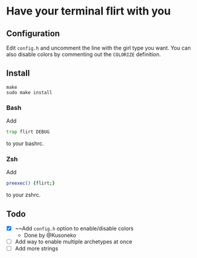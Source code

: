 # Have your terminal flirt with you

## Configuration
Edit `config.h` and uncomment the line with the girl type you want. You can also disable colors by commenting out the `COLORIZE` definition.

## Install
```
make
sudo make install
```

### Bash
Add
```bash
trap flirt DEBUG
```
to your bashrc.

### Zsh
Add
```zsh
preexec() {flirt;}
```
to your zshrc.

## Todo
- [x] ~~Add `config.h` option to enable/disable colors
  - Done by @Kusoneko
- [ ] Add way to enable multiple archetypes at once
- [ ] Add more strings
